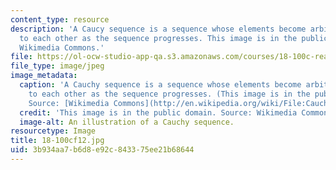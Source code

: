 ```yaml
---
content_type: resource
description: 'A Caucy sequence is a sequence whose elements become arbitrarily close
  to each other as the sequence progresses. This image is in the public domain. Source:
  Wikimedia Commons.'
file: https://ol-ocw-studio-app-qa.s3.amazonaws.com/courses/18-100c-real-analysis-fall-2012/3b934aa7b6d8e92c843375ee21b68644_18-100cf12.jpg
file_type: image/jpeg
image_metadata:
  caption: 'A Cauchy sequence is a sequence whose elements become arbitrarily close
    to each other as the sequence progresses. (This image is in the public domain.
    Source: [Wikimedia Commons](http://en.wikipedia.org/wiki/File:Cauchy_sequence_illustration.svg).)'
  credit: 'This image is in the public domain. Source: Wikimedia Commons.'
  image-alt: An illustration of a Cauchy sequence.
resourcetype: Image
title: 18-100cf12.jpg
uid: 3b934aa7-b6d8-e92c-8433-75ee21b68644
---
```

